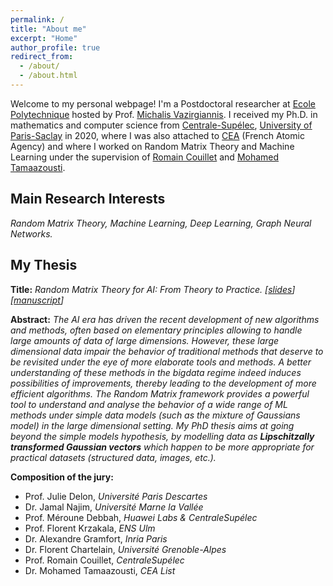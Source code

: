 ```yaml
---
permalink: /
title: "About me"
excerpt: "Home"
author_profile: true
redirect_from: 
  - /about/
  - /about.html
---
```


Welcome to my personal webpage! I'm a Postdoctoral researcher at [Ecole Polytechnique](https://www.polytechnique.edu/en) hosted by Prof. [Michalis Vazirgiannis](http://www.lix.polytechnique.fr/Labo/Michalis.Vazirgiannis/). I received my Ph.D. in mathematics and computer science from [Centrale-Supélec](https://www.centralesupelec.fr/), [University of Paris-Saclay](https://www.universite-paris-saclay.fr/en) in 2020, where I was also attached to [CEA](http://www.cea.fr/) (French Atomic Agency) and where I worked on Random Matrix Theory and Machine Learning under the supervision of [Romain Couillet](https://romaincouillet.hebfree.org/) and [Mohamed Tamaazousti](https://scholar.google.fr/citations?user=GECYQPMAAAAJ&hl=fr).

**Main Research Interests**
-
*Random Matrix Theory, Machine Learning, Deep Learning, Graph Neural Networks.*

My Thesis
-
**Title:** *Random Matrix Theory for AI: From Theory to Practice. [[slides](https://melaseddik.github.io/files/slides/thesis_slides.pdf)] [[manuscript](https://melaseddik.github.io/files/thesis_seddik.pdf)]*

**Abstract:** *The AI era has driven the recent development of new algorithms and methods, often based on elementary principles allowing to handle large amounts of data of large dimensions. However, these large dimensional data impair the behavior of traditional methods that deserve to be revisited under the eye of more elaborate tools and methods. A better understanding of these methods in the bigdata regime indeed induces possibilities of improvements, thereby leading to the development of more efficient algorithms. The Random Matrix framework provides a powerful tool to understand and analyse the behavior of a wide range of ML methods under simple data models (such as the mixture of Gaussians model) in the large dimensional setting. My PhD thesis aims at going beyond the simple models hypothesis, by modelling data as **Lipschitzally transformed Gaussian vectors** which happen to be more appropriate for practical datasets (structured data, images, etc.).*

**Composition of the jury:**
- Prof. Julie Delon, *Université Paris Descartes*
- Dr. Jamal Najim, *Université Marne la Vallée*
- Prof. Méroune Debbah, *Huawei Labs & CentraleSupélec*
- Prof. Florent Krzakala, *ENS Ulm*
- Dr. Alexandre Gramfort, *Inria Paris*
- Dr. Florent Chartelain, *Université Grenoble-Alpes*
- Prof. Romain Couillet, *CentraleSupélec*
- Dr. Mohamed Tamaazousti, *CEA List*



